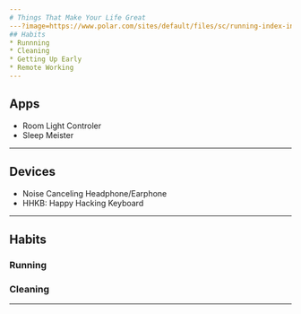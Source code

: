 ```yaml
---
# Things That Make Your Life Great
---?image=https://www.polar.com/sites/default/files/sc/running-index-intro-bg-desktop.jpg&position=right&size=55% 100%
## Habits
* Runnning
* Cleaning
* Getting Up Early
* Remote Working
---
```

## Apps
* Room Light Controler
* Sleep Meister
---
## Devices
* Noise Canceling Headphone/Earphone
* HHKB: Happy Hacking Keyboard
---
## Habits
### Running
### Cleaning

---